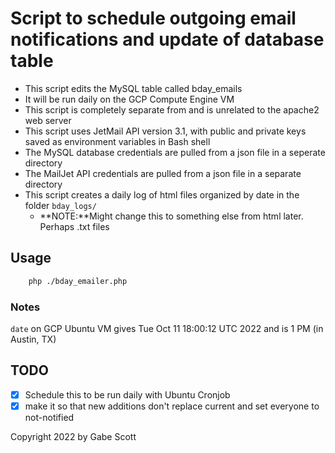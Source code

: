 # Script to schedule outgoing email notifications and update of database table

- This script edits the MySQL table called bday_emails
- It will be run daily on the GCP Compute Engine VM
- This script is  completely separate from and is unrelated to the apache2 web server
- This script uses JetMail API version 3.1, with public and private keys saved as environment variables in Bash shell
- The MySQL database credentials are pulled from a json file in a seperate directory
- The MailJet API credentials are pulled from a json file in a separate directory
- This script creates a daily log of html files organized by date in the folder `bday_logs/`
  - **NOTE:**Might change this to something else from html later. Perhaps .txt files

## Usage

```bash
    php ./bday_emailer.php
```

### Notes

``date`` on GCP Ubuntu VM gives Tue Oct 11 18:00:12 UTC 2022 and is 1 PM (in Austin, TX)

## TODO

- [x] Schedule this to be run daily with Ubuntu Cronjob
- [x] make it so that new additions don't replace current and set everyone to not-notified

Copyright 2022 by Gabe Scott
